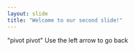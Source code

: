 ```yaml
---
layout: slide
title: "Welcome to our second slide!"
---
```

"pivot pivot"
Use the left arrow to go back
